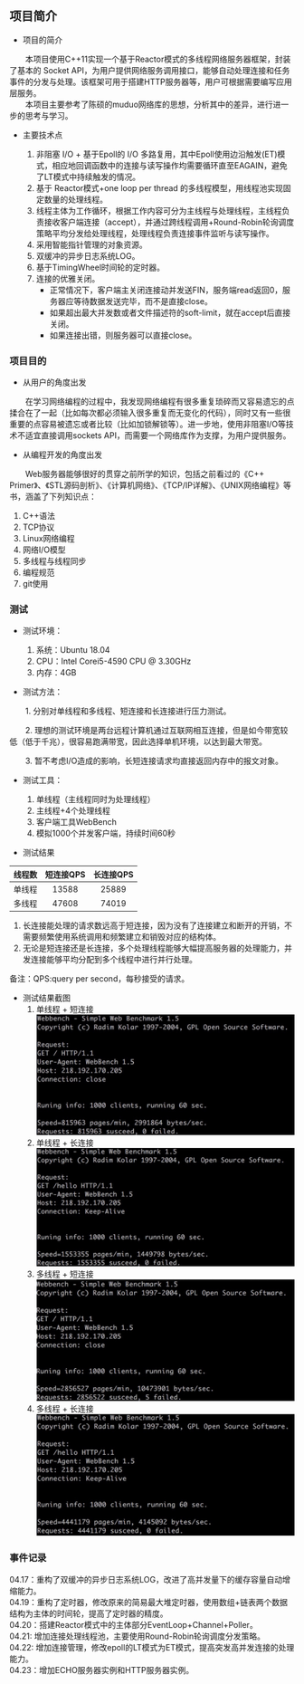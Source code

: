 ## 项目简介  
  
 * 项目的简介  
  
&emsp;&emsp;本项目使用C++11实现一个基于Reactor模式的多线程网络服务器框架，封装了基本的 Socket API，为用户提供网络服务调用接口，能够自动处理连接和任务事件的分发与处理。该框架可用于搭建HTTP服务器等，用户可根据需要编写应用层服务。  
&emsp;&emsp;本项目主要参考了陈硕的muduo网络库的思想，分析其中的差异，进行进一步的思考与学习。   
   
 * 主要技术点  
  
   1. 非阻塞 I/O + 基于Epoll的 I/O 多路复用，其中Epoll使用边沿触发(ET)模式，相应地回调函数中的连接与读写操作均需要循环直至EAGAIN，避免了LT模式中持续触发的情况。  
   2. 基于 Reactor模式+one loop per thread 的多线程模型，用线程池实现固定数量的处理线程。  
   3. 线程主体为工作循环，根据工作内容可分为主线程与处理线程，主线程负责接收客户端连接（accept），并通过跨线程调用+Round-Robin轮询调度策略平均分发给处理线程，处理线程负责连接事件监听与读写操作。  
   4. 采用智能指针管理的对象资源。
   5. 双缓冲的异步日志系统LOG。
   6. 基于TimingWheel时间轮的定时器。
   6. 连接的优雅关闭。
      * 正常情况下，客户端主关闭连接动并发送FIN，服务端read返回0，服务器应等待数据发送完毕，而不是直接close。  
      * 如果超出最大并发数或者文件描述符的soft-limit，就在accept后直接关闭。  
      * 如果连接出错，则服务器可以直接close。  
  
### 项目目的  
  
 * 从用户的角度出发  
  
&emsp;&emsp;在学习网络编程的过程中，我发现网络编程有很多重复琐碎而又容易遗忘的点揉合在了一起（比如每次都必须输入很多重复而无变化的代码），同时又有一些很重要的点容易被遗忘或者比较（比如加锁解锁等）。进一步地，使用非阻塞I/O等技术不适宜直接调用sockets API，而需要一个网络库作为支撑，为用户提供服务。  
  
 * 从编程开发的角度出发  
  
&emsp;&emsp;Web服务器能够很好的贯穿之前所学的知识，包括之前看过的《C++ Primer》、《STL源码剖析》、《计算机网络》、《TCP/IP详解》、《UNIX网络编程》等书，涵盖了下列知识点：  
    
   1. C++语法  
   2. TCP协议  
   3. Linux网络编程  
   4. 网络I/O模型  
   5. 多线程与线程同步  
   6. 编程规范  
   7. git使用  
   
  
### 测试  
  
 * 测试环境：  
   1. 系统：Ubuntu 18.04  
   2. CPU：Intel Corei5-4590 CPU @ 3.30GHz  
   3. 内存：4GB  
  
 * 测试方法：  
  
&emsp;&emsp;1. 分别对单线程和多线程、短连接和长连接进行压力测试。  
  
&emsp;&emsp;2. 理想的测试环境是两台远程计算机通过互联网相互连接，但是如今带宽较低（低于千兆），很容易跑满带宽，因此选择单机环境，以达到最大带宽。  
  
&emsp;&emsp;3. 暂不考虑I/O造成的影响，长短连接请求均直接返回内存中的报文对象。  
  
 * 测试工具：  
   1. 单线程（主线程同时为处理线程）  
   2. 主线程+4个处理线程  
   3. 客户端工具WebBench  
   4. 模拟1000个并发客户端，持续时间60秒 

 * 测试结果  
  
| 线程数 | 短连接QPS | 长连接QPS |   
| - | :-: | :-: |   
| 单线程 | 13588 | 25889 |   
| 多线程| 47608 | 74019 |   

   1. 长连接能处理的请求数远高于短连接，因为没有了连接建立和断开的开销，不需要频繁使用系统调用和频繁建立和销毁对应的结构体。  
   2. 无论是短连接还是长连接，多个处理线程能够大幅提高服务器的处理能力，并发连接能够平均分配到多个线程中进行并行处理。  

备注：QPS:query per second，每秒接受的请求。

 * 测试结果截图
   1. 单线程 + 短连接
![WebBench](https://github.com/Lixin-SCUT/Network-Library/blob/master/test/resultImage/single%2Bshort.jpg)
   2. 单线程 + 长连接
![WebBench](https://github.com/Lixin-SCUT/Network-Library/blob/master/test/resultImage/single%2Bkeepalive.jpg)
   3. 多线程 + 短连接
![WebBench](https://github.com/Lixin-SCUT/Network-Library/blob/master/test/resultImage/multi%2Bshort.jpg)
   4. 多线程 + 长连接
![WebBench](https://github.com/Lixin-SCUT/Network-Library/blob/master/test/resultImage/multi%2Bkeepalive.jpg)

### 事件记录
04.17：重构了双缓冲的异步日志系统LOG，改进了高并发量下的缓存容量自动增缩能力。  
04.19：重构了定时器，修改原来的简易最大堆定时器，使用数组+链表两个数据结构为主体的时间轮，提高了定时器的精度。  
04.20：搭建Reactor模式中的主体部分EventLoop+Channel+Poller。  
04.21: 增加连接处理线程池，主要使用Round-Robin轮询调度分发策略。  
04.22: 增加连接管理，修改epoll的LT模式为ET模式，提高突发高并发连接的处理能力。  
04.23：增加ECHO服务器实例和HTTP服务器实例。  

